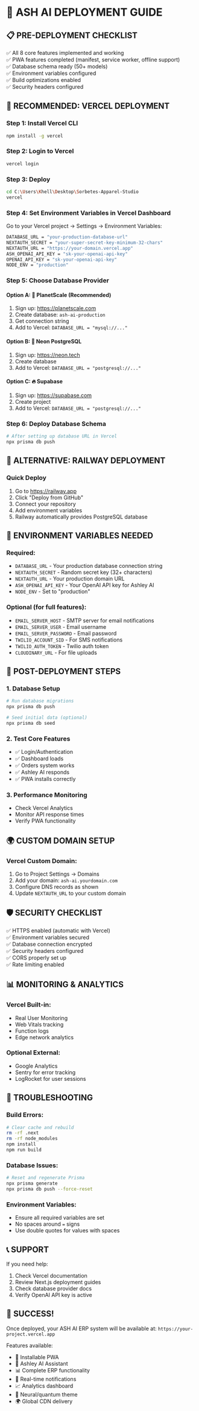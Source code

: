 # 🚀 ASH AI DEPLOYMENT GUIDE

## 📋 PRE-DEPLOYMENT CHECKLIST

✅ All 8 core features implemented and working  
✅ PWA features completed (manifest, service worker, offline support)  
✅ Database schema ready (50+ models)  
✅ Environment variables configured  
✅ Build optimizations enabled  
✅ Security headers configured  

## 🌟 RECOMMENDED: VERCEL DEPLOYMENT

### Step 1: Install Vercel CLI
```bash
npm install -g vercel
```

### Step 2: Login to Vercel
```bash
vercel login
```

### Step 3: Deploy
```bash
cd C:\Users\Khell\Desktop\Sorbetes-Apparel-Studio
vercel
```

### Step 4: Set Environment Variables in Vercel Dashboard
Go to your Vercel project → Settings → Environment Variables:

```bash
DATABASE_URL = "your-production-database-url"
NEXTAUTH_SECRET = "your-super-secret-key-minimum-32-chars"
NEXTAUTH_URL = "https://your-domain.vercel.app"
ASH_OPENAI_API_KEY = "sk-your-openai-api-key"
OPENAI_API_KEY = "sk-your-openai-api-key"
NODE_ENV = "production"
```

### Step 5: Choose Database Provider

#### Option A: 🌟 PlanetScale (Recommended)
1. Sign up: https://planetscale.com
2. Create database: `ash-ai-production`
3. Get connection string
4. Add to Vercel: `DATABASE_URL = "mysql://..."`

#### Option B: 🐘 Neon PostgreSQL  
1. Sign up: https://neon.tech
2. Create database
3. Add to Vercel: `DATABASE_URL = "postgresql://..."`

#### Option C: 🔥 Supabase
1. Sign up: https://supabase.com
2. Create project
3. Add to Vercel: `DATABASE_URL = "postgresql://..."`

### Step 6: Deploy Database Schema
```bash
# After setting up database URL in Vercel
npx prisma db push
```

## 🚂 ALTERNATIVE: RAILWAY DEPLOYMENT

### Quick Deploy
1. Go to https://railway.app
2. Click "Deploy from GitHub"
3. Connect your repository
4. Add environment variables
5. Railway automatically provides PostgreSQL database

## 🔧 ENVIRONMENT VARIABLES NEEDED

### Required:
- `DATABASE_URL` - Your production database connection string
- `NEXTAUTH_SECRET` - Random secret key (32+ characters)
- `NEXTAUTH_URL` - Your production domain URL
- `ASH_OPENAI_API_KEY` - Your OpenAI API key for Ashley AI
- `NODE_ENV` - Set to "production"

### Optional (for full features):
- `EMAIL_SERVER_HOST` - SMTP server for email notifications
- `EMAIL_SERVER_USER` - Email username
- `EMAIL_SERVER_PASSWORD` - Email password
- `TWILIO_ACCOUNT_SID` - For SMS notifications
- `TWILIO_AUTH_TOKEN` - Twilio auth token
- `CLOUDINARY_URL` - For file uploads

## 🎯 POST-DEPLOYMENT STEPS

### 1. Database Setup
```bash
# Run database migrations
npx prisma db push

# Seed initial data (optional)
npx prisma db seed
```

### 2. Test Core Features
- ✅ Login/Authentication
- ✅ Dashboard loads
- ✅ Orders system works
- ✅ Ashley AI responds
- ✅ PWA installs correctly

### 3. Performance Monitoring
- Check Vercel Analytics
- Monitor API response times
- Verify PWA functionality

## 🌍 CUSTOM DOMAIN SETUP

### Vercel Custom Domain:
1. Go to Project Settings → Domains
2. Add your domain: `ash-ai.yourdomain.com`
3. Configure DNS records as shown
4. Update `NEXTAUTH_URL` to your custom domain

## 🛡️ SECURITY CHECKLIST

✅ HTTPS enabled (automatic with Vercel)  
✅ Environment variables secured  
✅ Database connection encrypted  
✅ Security headers configured  
✅ CORS properly set up  
✅ Rate limiting enabled  

## 📊 MONITORING & ANALYTICS

### Vercel Built-in:
- Real User Monitoring
- Web Vitals tracking
- Function logs
- Edge network analytics

### Optional External:
- Google Analytics
- Sentry for error tracking
- LogRocket for user sessions

## 🚨 TROUBLESHOOTING

### Build Errors:
```bash
# Clear cache and rebuild
rm -rf .next
rm -rf node_modules
npm install
npm run build
```

### Database Issues:
```bash
# Reset and regenerate Prisma
npx prisma generate
npx prisma db push --force-reset
```

### Environment Variables:
- Ensure all required variables are set
- No spaces around `=` signs
- Use double quotes for values with spaces

## 📞 SUPPORT

If you need help:
1. Check Vercel documentation
2. Review Next.js deployment guides
3. Check database provider docs
4. Verify OpenAI API key is active

## 🎉 SUCCESS!

Once deployed, your ASH AI ERP system will be available at:
`https://your-project.vercel.app`

Features available:
- 📱 Installable PWA
- 🤖 Ashley AI Assistant
- 📊 Complete ERP functionality
- 🔄 Real-time notifications
- 📈 Analytics dashboard
- 🎨 Neural/quantum theme
- 🌍 Global CDN delivery